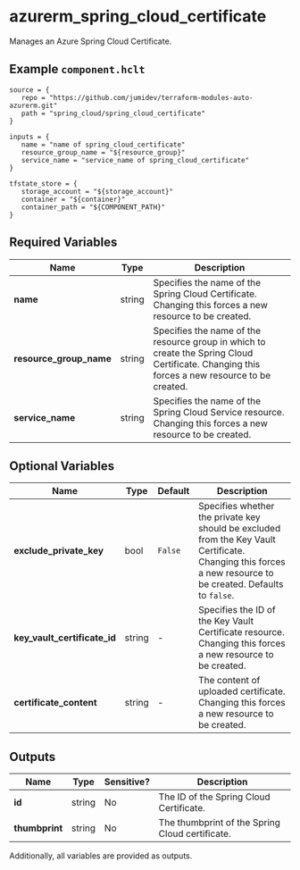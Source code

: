 # azurerm_spring_cloud_certificate

Manages an Azure Spring Cloud Certificate.

## Example `component.hclt`

```hcl
source = {
   repo = "https://github.com/jumidev/terraform-modules-auto-azurerm.git"   
   path = "spring_cloud/spring_cloud_certificate"   
}

inputs = {
   name = "name of spring_cloud_certificate"   
   resource_group_name = "${resource_group}"   
   service_name = "service_name of spring_cloud_certificate"   
}

tfstate_store = {
   storage_account = "${storage_account}"   
   container = "${container}"   
   container_path = "${COMPONENT_PATH}"   
}

```

## Required Variables

| Name | Type |  Description |
| ---- | --------- |  ----------- |
| **name** | string |  Specifies the name of the Spring Cloud Certificate. Changing this forces a new resource to be created. | 
| **resource_group_name** | string |  Specifies the name of the resource group in which to create the Spring Cloud Certificate. Changing this forces a new resource to be created. | 
| **service_name** | string |  Specifies the name of the Spring Cloud Service resource. Changing this forces a new resource to be created. | 

## Optional Variables

| Name | Type |  Default  |  Description |
| ---- | --------- |  ----------- | ----------- |
| **exclude_private_key** | bool |  `False`  |  Specifies whether the private key should be excluded from the Key Vault Certificate. Changing this forces a new resource to be created. Defaults to `false`. | 
| **key_vault_certificate_id** | string |  -  |  Specifies the ID of the Key Vault Certificate resource. Changing this forces a new resource to be created. | 
| **certificate_content** | string |  -  |  The content of uploaded certificate. Changing this forces a new resource to be created. | 



## Outputs

| Name | Type | Sensitive? | Description |
| ---- | ---- | --------- | --------- |
| **id** | string | No  | The ID of the Spring Cloud Certificate. | 
| **thumbprint** | string | No  | The thumbprint of the Spring Cloud certificate. | 

Additionally, all variables are provided as outputs.
